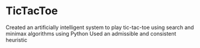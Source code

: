 # TicTacToe

Created an artificially intelligent system to play tic-tac-toe using search and minimax algorithms using Python
Used an admissible and consistent heuristic
